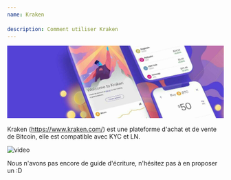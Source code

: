 ```yaml
---
name: Kraken

description: Comment utiliser Kraken
---
```


![cover](assets/cover.jpeg)

Kraken (https://www.kraken.com/) est une plateforme d'achat et de vente de Bitcoin, elle est compatible avec KYC et LN.

![video](https://www.youtube.com/watch?v=ZCGXl5A2Hbc)

Nous n'avons pas encore de guide d'écriture, n'hésitez pas à en proposer un :D
